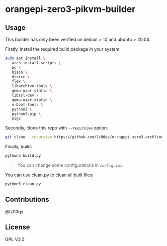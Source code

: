 # orangepi-zero3-pikvm-builder
## Usage

This builder has only been verified on debian > 10 and ubuntu > 20.04.


Firstly, install the required build package in your system:
```bash
sudo apt install \
   arch-install-scripts \
   bc \
   bison \
   distcc \
   flex \
   libarchive-tools \
   qemu-user-static \
   libssl-dev \
   qemu-user-static \
   u-boot-tools \
   python3 \
   python3-pip \
   pigz
```


Secondly, clone this repo with `--recursive` option:
```bash
git clone --recursive https://github.com/lz00qs/orangepi-zero3-archlinux-builder.git
```


Finally, build:
```bash
python3 build.py
```

> You can change some configurations in `config.ini`.

You can use clean.py to clean all built files:
```bash
python3 clean.py
```

## Contributions

@lz00qs

## License

GPL V3.0
